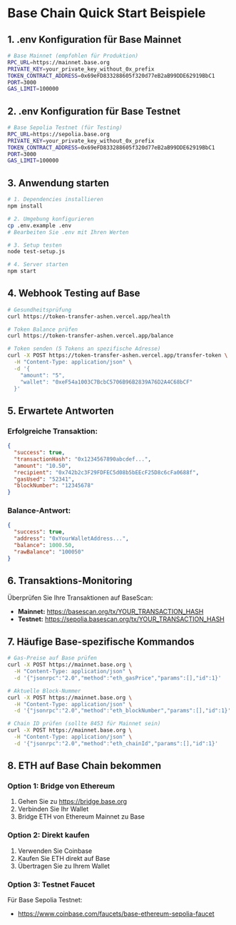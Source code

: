 # Base Chain Quick Start Beispiele

## 1. .env Konfiguration für Base Mainnet

```bash
# Base Mainnet (empfohlen für Produktion)
RPC_URL=https://mainnet.base.org
PRIVATE_KEY=your_private_key_without_0x_prefix
TOKEN_CONTRACT_ADDRESS=0x69eFD833288605f320d77eB2aB99DDE62919BbC1
PORT=3000
GAS_LIMIT=100000
```

## 2. .env Konfiguration für Base Testnet

```bash
# Base Sepolia Testnet (für Testing)
RPC_URL=https://sepolia.base.org
PRIVATE_KEY=your_private_key_without_0x_prefix
TOKEN_CONTRACT_ADDRESS=0x69eFD833288605f320d77eB2aB99DDE62919BbC1
PORT=3000
GAS_LIMIT=100000
```

## 3. Anwendung starten

```bash
# 1. Dependencies installieren
npm install

# 2. Umgebung konfigurieren
cp .env.example .env
# Bearbeiten Sie .env mit Ihren Werten

# 3. Setup testen
node test-setup.js

# 4. Server starten
npm start
```

## 4. Webhook Testing auf Base

```bash
# Gesundheitsprüfung
curl https://token-transfer-ashen.vercel.app/health

# Token Balance prüfen
curl https://token-transfer-ashen.vercel.app/balance

# Token senden (5 Tokens an spezifische Adresse)
curl -X POST https://token-transfer-ashen.vercel.app/transfer-token \
  -H "Content-Type: application/json" \
  -d '{
    "amount": "5",
    "wallet": "0xeF54a1003C7BcbC5706B96B2839A76D2A4C68bCF"
  }'
```

## 5. Erwartete Antworten

### Erfolgreiche Transaktion:
```json
{
  "success": true,
  "transactionHash": "0x1234567890abcdef...",
  "amount": "10.50",
  "recipient": "0x742b2c3F29FDFEC5d08b5bEEcF25D8c6cFa0688f",
  "gasUsed": "52341",
  "blockNumber": "12345678"
}
```

### Balance-Antwort:
```json
{
  "success": true,
  "address": "0xYourWalletAddress...",
  "balance": 1000.50,
  "rawBalance": "100050"
}
```

## 6. Transaktions-Monitoring

Überprüfen Sie Ihre Transaktionen auf BaseScan:

- **Mainnet:** https://basescan.org/tx/YOUR_TRANSACTION_HASH
- **Testnet:** https://sepolia.basescan.org/tx/YOUR_TRANSACTION_HASH

## 7. Häufige Base-spezifische Kommandos

```bash
# Gas-Preise auf Base prüfen
curl -X POST https://mainnet.base.org \
  -H "Content-Type: application/json" \
  -d '{"jsonrpc":"2.0","method":"eth_gasPrice","params":[],"id":1}'

# Aktuelle Block-Nummer
curl -X POST https://mainnet.base.org \
  -H "Content-Type: application/json" \
  -d '{"jsonrpc":"2.0","method":"eth_blockNumber","params":[],"id":1}'

# Chain ID prüfen (sollte 8453 für Mainnet sein)
curl -X POST https://mainnet.base.org \
  -H "Content-Type: application/json" \
  -d '{"jsonrpc":"2.0","method":"eth_chainId","params":[],"id":1}'
```

## 8. ETH auf Base Chain bekommen

### Option 1: Bridge von Ethereum
1. Gehen Sie zu https://bridge.base.org
2. Verbinden Sie Ihr Wallet
3. Bridge ETH von Ethereum Mainnet zu Base

### Option 2: Direkt kaufen
1. Verwenden Sie Coinbase
2. Kaufen Sie ETH direkt auf Base
3. Übertragen Sie zu Ihrem Wallet

### Option 3: Testnet Faucet
Für Base Sepolia Testnet:
- https://www.coinbase.com/faucets/base-ethereum-sepolia-faucet
